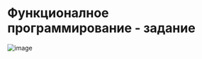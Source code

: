 # Функционалное программирование - задание

![image](https://github.com/user-attachments/assets/28682ca1-ef36-458c-9d1d-c5d859a43dba)
